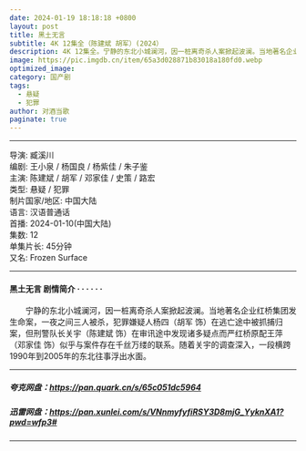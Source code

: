 ```yaml
---
date: 2024-01-19 18:18:18 +0800
layout: post
title: 黑土无言
subtitle: 4K 12集全（陈建斌 胡军）(2024）
description: 4K 12集全。宁静的东北小城澜河，因一桩离奇杀人案掀起波澜。当地著名企业红桥集团发生命案，一夜之间三人被杀，犯罪嫌疑人杨四在逃亡途中被抓捕归案，但刑警队长关宇在审讯途中发现诸多疑点而严红桥原配王萍似乎与案件存在千丝万缕的联系...
image: https://pic.imgdb.cn/item/65a3d028871b83018a180fd0.webp
optimized_image: 
category: 国产剧
tags:
  - 悬疑
  - 犯罪
author: 对酒当歌
paginate: true
---
```


---

导演: 臧溪川  
编剧: 王小泉 / 杨国良 / 杨紫佳 / 朱子鉴  
主演: 陈建斌 / 胡军 / 邓家佳 / 史策 / 路宏  
类型: 悬疑 / 犯罪  
制片国家/地区: 中国大陆  
语言: 汉语普通话  
首播: 2024-01-10(中国大陆)  
集数: 12  
单集片长: 45分钟  
又名: Frozen Surface  

---

#### 黑土无言 剧情简介 · · · · · ·

　　宁静的东北小城澜河，因一桩离奇杀人案掀起波澜。当地著名企业红桥集团发生命案，一夜之间三人被杀，犯罪嫌疑人杨四（胡军 饰）在逃亡途中被抓捕归案，但刑警队长关宇（陈建斌 饰）在审讯途中发现诸多疑点而严红桥原配王萍（邓家佳 饰）似乎与案件存在千丝万缕的联系。随着关宇的调查深入，一段横跨1990年到2005年的东北往事浮出水面。

---

##### 夸克网盘：<https://pan.quark.cn/s/65c051dc5964>

##### 迅雷网盘：<https://pan.xunlei.com/s/VNnmyfyfiRSY3D8mjG_YyknXA1?pwd=wfp3#>

---
